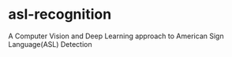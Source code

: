 # asl-recognition
A Computer Vision and Deep Learning approach to American Sign Language(ASL) Detection
